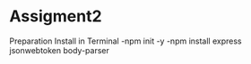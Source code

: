 # Assigment2

Preparation Install in Terminal
-npm init -y
-npm install express jsonwebtoken body-parser
